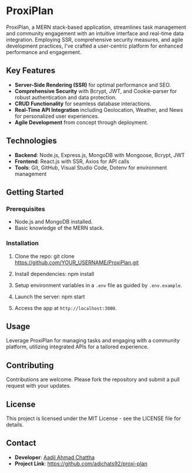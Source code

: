 # ProxiPlan

ProxiPlan, a MERN stack-based application, streamlines task management and community engagement with an intuitive interface and real-time data integration. Employing SSR, comprehensive security measures, and agile development practices, I've crafted a user-centric platform for enhanced performance and engagement.

## Key Features

- **Server-Side Rendering (SSR)** for optimal performance and SEO.
- **Comprehensive Security** with Bcrypt, JWT, and Cookie-parser for robust authentication and data protection.
- **CRUD Functionality** for seamless database interactions.
- **Real-Time API Integration** including Geolocation, Weather, and News for personalized user experiences.
- **Agile Development** from concept through deployment.

## Technologies

- **Backend**: Node.js, Express.js, MongoDB with Mongoose, Bcrypt, JWT
- **Frontend**: React.js with SSR, Axios for API calls
- **Tools**: Git, GitHub, Visual Studio Code, Dotenv for environment management

## Getting Started

### Prerequisites

- Node.js and MongoDB installed.
- Basic knowledge of the MERN stack.

### Installation

1. Clone the repo:
git clone https://github.com/YOUR_USERNAME/ProxiPlan.git

2. Install dependencies:
npm install

3. Setup environment variables in a `.env` file as guided by `.env.example`.
4. Launch the server:
npm start

5. Access the app at `http://localhost:3000`.

## Usage

Leverage ProxiPlan for managing tasks and engaging with a community platform, utilizing integrated APIs for a tailored experience.

## Contributing

Contributions are welcome. Please fork the repository and submit a pull request with your updates.

## License

This project is licensed under the MIT License - see the LICENSE file for details.

## Contact

- **Developer**: [Aadil Ahmad Chattha](https://www.linkedin.com/in/aadil-chattha/)
- **Project Link**: https://github.com/adichats92/proxi-plan

